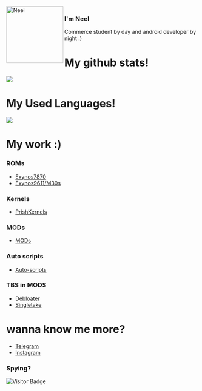 <img align="left" width="150" height="150" alt="Neel" src="https://raw.githubusercontent.com/neel021000/neel021000/main/neel/prish.gif"/>

### I'm Neel

Commerce student by day and android developer by night :)

#
# 
# My github stats!
<p align="left" >  
  <a href="https://github.com/neel021000/github-readme-stats"> 
<img  src="https://github-readme-stats.vercel.app/api?username=neel021000&&show_icons=true&theme=radical"/>
  </a>
  </p>
  
# My Used Languages!
<p align="left" >   
<img  src="https://github-readme-stats.vercel.app/api/top-langs/?username=neel021000&&show_icons=true&theme=radical"/>
  </p>

# My work :)

### ROMs
- [Exynos7870](https://forum.xda-developers.com/t/rom-10-treble-oneui-2-0-prish-os-j6q-port.4137667/)
- [Exynos9611/M30s](https://forum.xda-developers.com/t/rom-10-oneui-2-stable-prish-os-a50s-port.4159663/)

### Kernels
- [PrishKernels](https://github.com/orgs/PrishKernel/dashboard) 

### MODs
- [MODs](https://github.com/neel021000/MODS)

### Auto scripts
- [Auto-scripts](https://github.com/neel021000/android_manifest_samsung)

### TBS in MODS
- [Debloater](https://github.com/neel021000/MODS/tree/debloater)
- [Singletake](https://github.com/neel021000/MODS/tree/singletake)

# wanna know me more?
- [Telegram](https://t.me/neel0210)
- [Instagram](https://www.instagram.com/neel_0210/?hl=en)

### Spying?
![Visitor Badge](https://visitor-badge.laobi.icu/badge?page_id=neel021000.neel021000)

